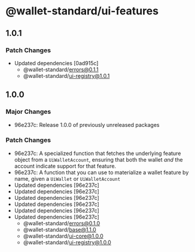 # @wallet-standard/ui-features

## 1.0.1

### Patch Changes

- Updated dependencies [0ad915c]
    - @wallet-standard/errors@0.1.1
    - @wallet-standard/ui-registry@1.0.1

## 1.0.0

### Major Changes

- 96e237c: Release 1.0.0 of previously unreleased packages

### Patch Changes

- 96e237c: A specialized function that fetches the underlying feature object from a `UiWalletAccount`, ensuring that both the wallet _and_ the account indicate support for that feature.
- 96e237c: A function that you can use to materialize a wallet feature by name, given a `UiWallet` or `UiWalletAccount`
- Updated dependencies [96e237c]
- Updated dependencies [96e237c]
- Updated dependencies [96e237c]
- Updated dependencies [96e237c]
- Updated dependencies [96e237c]
- Updated dependencies [96e237c]
    - @wallet-standard/errors@0.1.0
    - @wallet-standard/base@1.1.0
    - @wallet-standard/ui-core@1.0.0
    - @wallet-standard/ui-registry@1.0.0

